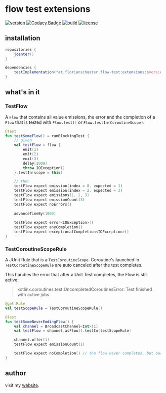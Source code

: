 # flow test extensions

[![version](https://img.shields.io/github/v/tag/floschu/flow-test-extensions?color=f88909&label=version)](https://bintray.com/flosch/flow-test-extensions) [![Codacy Badge](https://api.codacy.com/project/badge/Grade/39072347acb94bf79651d7f16bfa63ca)](https://www.codacy.com/manual/floschu/flow-test-extensions?utm_source=github.com&amp;utm_medium=referral&amp;utm_content=floschu/flow-test-extensions&amp;utm_campaign=Badge_Grade) [![build](https://github.com/floschu/flow-test-extensions/workflows/build/badge.svg)](https://github.com/floschu/flow-test-extensions/actions) [![license](https://img.shields.io/badge/license-Apache%202.0-blue.svg?color=7b6fe2)](LICENSE)

## installation

``` groovy
repositories {
    jcenter()
}

dependencies {
    testImplementation("at.florianschuster.flow-test:extensions:$version")
}
```

## what's in it

### TestFlow

A `Flow` that contains all value emissions, the error and the completion of a `Flow` that is tested with `Flow.test()` or `Flow.testIn(CoroutineScope)`.

``` kotlin
@Test
fun testSomeFlow() = runBlockingTest {
    // given
    val testFlow = flow {
        emit(1)
        emit(2)
        emit(3)
        delay(1000)
        throw IOException()
    }.testIn(scope = this)

    // then
    testFlow expect emission(index = 0, expected = 1)
    testFlow expect emission(index = 2, expected = 3)
    testFlow expect emissions(1, 2, 3)
    testFlow expect emissionCount(3)
    testFlow expect noErrors()
    
    advanceTimeBy(1000)
    
    testFlow expect error<IOException>()
    testFlow expect anyCompletion()
    testFlow expect exceptionalCompletion<IOException>()
}
```

### TestCoroutineScopeRule

A JUnit Rule that is a `TestCoroutineScope`.  Coroutine's launched in `TestCoroutineScopeRule` are auto canceled after the test completes.

This handles the error that after a Unit Test completes, the Flow is still active:
> kotlinx.coroutines.test.UncompletedCoroutinesError: Test finished with active jobs

``` kotlin
@get:Rule
val testScopeRule = TestCoroutineScopeRule()

@Test
fun testSomeNeverEndingFlow() {
    val channel = BroadcastChannel<Int>(1)
    val testFlow = channel.asFlow().testIn(testScopeRule)

    channel.offer(1)
    testFlow expect emissionCount(1)

    testFlow expect noCompletion() // the flow never completes, but our testScopeRule will clean this test up after its done
}
```

## author

visit my [website](https://florianschuster.at/).